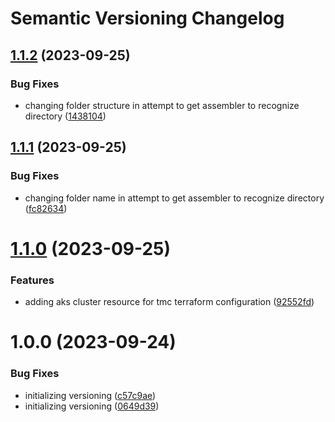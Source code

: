 # Semantic Versioning Changelog

## [1.1.2](https://github.com/afewell/opsdev/compare/v1.1.1...v1.1.2) (2023-09-25)


### Bug Fixes

* changing folder structure in attempt to get assembler to recognize directory ([1438104](https://github.com/afewell/opsdev/commit/1438104a79e0c8f30a0a7c3c760b5399612928f4))

## [1.1.1](https://github.com/afewell/opsdev/compare/v1.1.0...v1.1.1) (2023-09-25)


### Bug Fixes

* changing folder name in attempt to get assembler to recognize directory ([fc82634](https://github.com/afewell/opsdev/commit/fc82634e4db0409a5e45521fd36901ac98089ee9))

# [1.1.0](https://github.com/afewell/opsdev/compare/v1.0.0...v1.1.0) (2023-09-25)


### Features

* adding aks cluster resource for tmc terraform configuration ([92552fd](https://github.com/afewell/opsdev/commit/92552fd780f754c21b0177cc5720e09fbcfc3f7c))

# 1.0.0 (2023-09-24)


### Bug Fixes

* initializing versioning ([c57c9ae](https://github.com/afewell/opsdev/commit/c57c9ae6d75eda0c649b7cbbecc137a9a8a441ee))
* initializing versioning ([0649d39](https://github.com/afewell/opsdev/commit/0649d39fb42f582562dec5a15bd408c11bff6b25))
